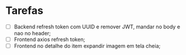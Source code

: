 # Tarefas

- [ ] Backend refresh token com UUID e remover JWT, mandar no body e nao no header;
- [ ] Frontend axios refresh token;
- [ ] Frontend no detalhe do item expandir imagem em tela cheia;
